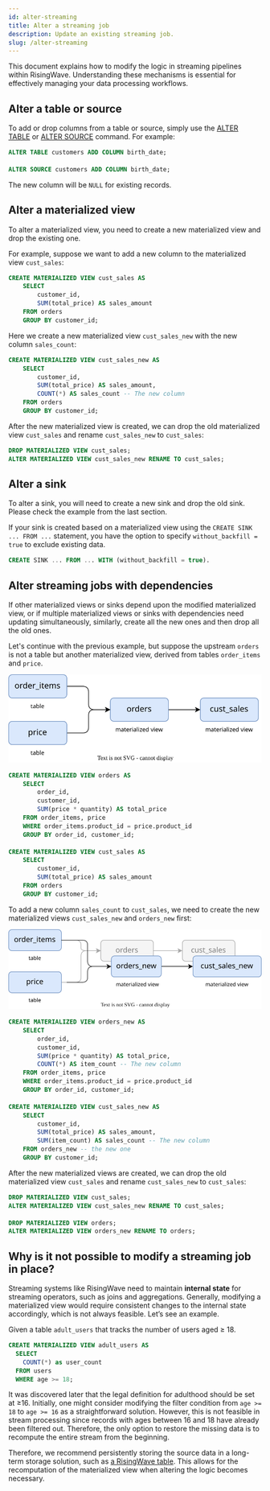 ```yaml
---
id: alter-streaming
title: Alter a streaming job
description: Update an existing streaming job.
slug: /alter-streaming
---
```

<head>
  <link rel="canonical" href="https://docs.risingwave.com/docs/current/alter-streaming/" />
</head>

This document explains how to modify the logic in streaming pipelines within RisingWave. Understanding these mechanisms is essential for effectively managing your data processing workflows.


## Alter a table or source

To add or drop columns from a table or source, simply use the [ALTER TABLE](https://docs.risingwave.com/docs/dev/sql-alter-table/) or [ALTER SOURCE](https://docs.risingwave.com/docs/dev/sql-alter-source/) command. For example:

```sql
ALTER TABLE customers ADD COLUMN birth_date;

ALTER SOURCE customers ADD COLUMN birth_date;
```

The new column will be `NULL` for existing records. 

## Alter a materialized view

To alter a materialized view, you need to create a new materialized view and drop the existing one. 

For example, suppose we want to add a new column to the materialized view `cust_sales`:
    
```sql
CREATE MATERIALIZED VIEW cust_sales AS
    SELECT
        customer_id,
        SUM(total_price) AS sales_amount
    FROM orders
    GROUP BY customer_id;
```

Here we create a new materialized view `cust_sales_new` with the new column `sales_count`:
    
```sql
CREATE MATERIALIZED VIEW cust_sales_new AS
    SELECT
        customer_id,
        SUM(total_price) AS sales_amount,
        COUNT(*) AS sales_count -- The new column
    FROM orders
    GROUP BY customer_id;
```

After the new materialized view is created, we can drop the old materialized view `cust_sales` and rename `cust_sales_new` to `cust_sales`:

```sql
DROP MATERIALIZED VIEW cust_sales;
ALTER MATERIALIZED VIEW cust_sales_new RENAME TO cust_sales;
```

## Alter a sink

To alter a sink, you will need to create a new sink and drop the old sink. Please check the example from the last section.

If your sink is created based on a materialized view using the `CREATE SINK ... FROM ...` statement, you have the option to specify `without_backfill = true` to exclude existing data.

```sql
CREATE SINK ... FROM ... WITH (without_backfill = true).
```

## Alter streaming jobs with dependencies

If other materialized views or sinks depend upon the modified materialized view, or if multiple materialized views or sinks with dependencies need updating simultaneously, similarly, create all the new ones and then drop all the old ones.

Let's continue with the previous example, but suppose the upstream `orders` is not a table but another materialized view, derived from tables `order_items` and `price`.

![The materialized view `cust_sales` depends on `orders`, which is derived from tables `order_items` and `price`](../images/streaming-with-dependecies.svg)

```sql
CREATE MATERIALIZED VIEW orders AS
    SELECT
        order_id,
        customer_id,
        SUM(price * quantity) AS total_price
    FROM order_items, price
    WHERE order_items.product_id = price.product_id
    GROUP BY order_id, customer_id;

CREATE MATERIALIZED VIEW cust_sales AS
    SELECT
        customer_id,
        SUM(total_price) AS sales_amount
    FROM orders
    GROUP BY customer_id;
```

To add a new column `sales_count` to `cust_sales`, we need to create the new materialized views `cust_sales_new` and `orders_new` first:

![Create the new materialized views `cust_sales_new` and `orders_new`](../images/streaming-with-dependecies-create-new.svg)

```sql
CREATE MATERIALIZED VIEW orders_new AS
    SELECT
        order_id,
        customer_id,
        SUM(price * quantity) AS total_price,
        COUNT(*) AS item_count -- The new column
    FROM order_items, price
    WHERE order_items.product_id = price.product_id
    GROUP BY order_id, customer_id;

CREATE MATERIALIZED VIEW cust_sales_new AS
    SELECT
        customer_id,
        SUM(total_price) AS sales_amount,
        SUM(item_count) AS sales_count -- The new column
    FROM orders_new -- the new one
    GROUP BY customer_id;
```

After the new materialized views are created, we can drop the old materialized view `cust_sales` and rename `cust_sales_new` to `cust_sales`:

```sql
DROP MATERIALIZED VIEW cust_sales;
ALTER MATERIALIZED VIEW cust_sales_new RENAME TO cust_sales;

DROP MATERIALIZED VIEW orders;
ALTER MATERIALIZED VIEW orders_new RENAME TO orders;
```

## Why is it not possible to modify a streaming job in place?

Streaming systems like RisingWave need to maintain **internal state** for streaming operators, such as joins and aggregations. Generally, modifying a materialized view would require consistent changes to the internal state accordingly, which is not always feasible. Let’s see an example.

Given a table `adult_users` that tracks the number of users aged ≥ 18. 

```sql
CREATE MATERIALIZED VIEW adult_users AS
  SELECT
    COUNT(*) as user_count
  FROM users
  WHERE age >= 18;
```

It was discovered later that the legal definition for adulthood should be set at ≥16. Initially, one might consider modifying the filter condition from `age >= 18` to `age >= 16` as a straightforward solution. However, this is not feasible in stream processing since records with ages between 16 and 18 have already been filtered out. Therefore, the only option to restore the missing data is to recompute the entire stream from the beginning.

Therefore, we recommend persistently storing the source data in a long-term storage solution, such as [a RisingWave table](/sql/commands/sql-create-table.md). This allows for the recomputation of the materialized view when altering the logic becomes necessary.
